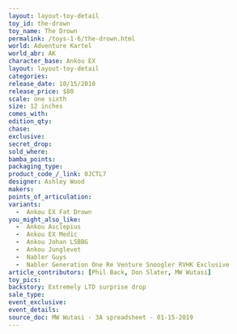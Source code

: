 ```yaml
---
layout: layout-toy-detail 
toy_id: the-drown
toy_name: The Drown
permalink: /toys-1-6/the-drown.html
world: Adventure Kartel
world_abr: AK
character_base: Ankou EX
layout: layout-toy-detail
categories: 
release_date: 10/15/2010
release_price: $80 
scale: one sixth
size: 12 inches
comes_with: 
edition_qty: 
chase: 
exclusive: 
secret_drop: 
sold_where: 
bamba_points: 
packaging_type: 
product_code_/_link: 0JCTL7
designer: Ashley Wood
makers: 
points_of_articulation: 
variants: 
  -  Ankou EX Fat Drown
you_might_also_like: 
  -  Ankou Asclepius
  -  Ankou EX Medic
  -  Ankou Johan LSBBG
  -  Ankou Junglevet
  -  Nabler Guys
  -  Nabler Generation One Re Venture Snoogler RVHK Exclusive
article_contributors: [Phil Back, Don Slater, MW Wutasi]
toy_pics: 
backstory: Extremely LTD surprise drop
sale_type: 
event_exclusive: 
event_details: 
source_doc: MW Wutasi - 3A spreadsheet - 01-15-2019
---
```

